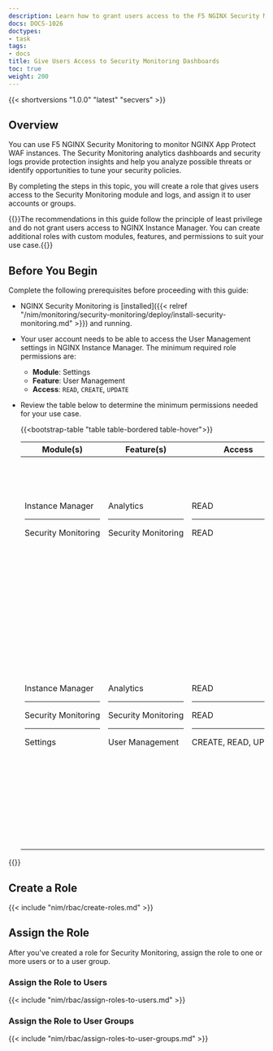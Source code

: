 ```yaml
---
description: Learn how to grant users access to the F5 NGINX Security Monitoring dashboards.
docs: DOCS-1026
doctypes:
- task
tags:
- docs
title: Give Users Access to Security Monitoring Dashboards
toc: true
weight: 200
---
```


{{< shortversions "1.0.0" "latest" "secvers" >}}

## Overview

You can use F5 NGINX Security Monitoring to monitor NGINX App Protect WAF instances. The Security Monitoring analytics dashboards and security logs provide protection insights and help you analyze possible threats or identify opportunities to tune your security policies.

By completing the steps in this topic, you will create a role that gives users access to the Security Monitoring module and logs, and assign it to user accounts or groups.

{{<note>}}The recommendations in this guide follow the principle of least privilege and do not grant users access to NGINX Instance Manager. You can create additional roles with custom modules, features, and permissions to suit your use case.{{</note>}}

## Before You Begin

Complete the following prerequisites before proceeding with this guide:

- NGINX Security Monitoring is [installed]({{< relref "/nim/monitoring/security-monitoring/deploy/install-security-monitoring.md" >}}) and running.
- Your user account needs to be able to access the User Management settings in NGINX Instance Manager.
  The minimum required role permissions are:

  - **Module**: Settings
  - **Feature**: User Management
  - **Access**: `READ`, `CREATE`, `UPDATE`

- Review the table below to determine the minimum permissions needed for your use case.

  {{<bootstrap-table "table table-bordered table-hover">}}

  | Module(s) | Feature(s) | Access | Description |
  |-------|--------|----|--------|
  | Instance&nbsp;Manager <hr> Security&nbsp;Monitoring | Analytics <hr> Security&nbsp;Monitoring | READ <hr> READ  | Read-only access that allows users to view the Security Monitoring dashboards. Users cannot access NGINX Instance Manager or Settings.|
  | Instance&nbsp;Manager <hr> Security&nbsp;Monitoring <hr> Settings | Analytics <hr> Security&nbsp;Monitoring <hr>User Management | READ <hr> READ <hr> CREATE,&nbsp;READ,&nbsp;UPDATE| Allows users to view the Security Monitoring dashboards and manage user accounts and roles.<br><br>{{< fa "lightbulb" >}} Recommended for a "super-user" who is responsible for managing other users' access to the security dashboards. This permission set does not allow the user to delete user accounts.|


 {{</bootstrap-table>}}


## Create a Role

{{< include "nim/rbac/create-roles.md" >}}

## Assign the Role

After you've created a role for Security Monitoring, assign the role to one or more users or to a user group.

### Assign the Role to Users

{{< include "nim/rbac/assign-roles-to-users.md" >}}

### Assign the Role to User Groups

{{< include "nim/rbac/assign-roles-to-user-groups.md" >}}
